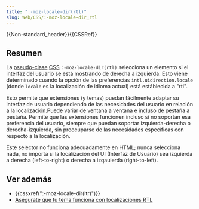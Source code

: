 ```yaml
---
title: ":-moz-locale-dir(rtl)"
slug: Web/CSS/:-moz-locale-dir_rtl
---
```


{{Non-standard_header}}{{CSSRef}}

## Resumen

La [pseudo-clase](/es/docs/Web/CSS/pseudo-classes) [CSS](/es/docs/Web/CSS) `:-moz-locale-dir(rtl)` selecciona un elemento si el interfaz del usuario se está mostrando de derecha a izquierda. Esto viene determinado cuando la opción de las preferencias `intl.uidirection.locale` (donde `locale` es la localización de idioma actual) está estáblecida a "rtl".

Esto permite que extensiones (y temas) puedan fácilmente adaptar su interfaz de usuario dependiendo de las necesidades del usuario en relación a la localización.Puede variar de ventana a ventana e incluso de pestaña a pestaña. Permite que las extensiones funcionen incluso si no soportan esa preferencia del usuario, siempre que puedan soportar izquierda-derecha o derecha-izquierda, sin preocuparse de las necesidades específicas con respecto a la localización.

Este selector no funciona adecuadamente en HTML; nunca selecciona nada, no importa si la localización del UI (Interfaz de Usuario) sea izquierda a derecha (left-to-right) o derecha a izqauierda (right-to-left).

## Ver además

- {{cssxref(":-moz-locale-dir(ltr)")}}
- [Aségurate que tu tema funciona con localizaciones RTL](/es/docs/Making_Sure_Your_Theme_Works_with_RTL_Locales)
